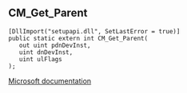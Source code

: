 ## CM_Get_Parent

```
[DllImport("setupapi.dll", SetLastError = true)]
public static extern int CM_Get_Parent(
   out uint pdnDevInst,
   uint dnDevInst,
   uint ulFlags
);
```

[Microsoft documentation](https://docs.microsoft.com/en-us/windows/win32/api/cfgmgr32/nf-cfgmgr32-cm_get_parent)
